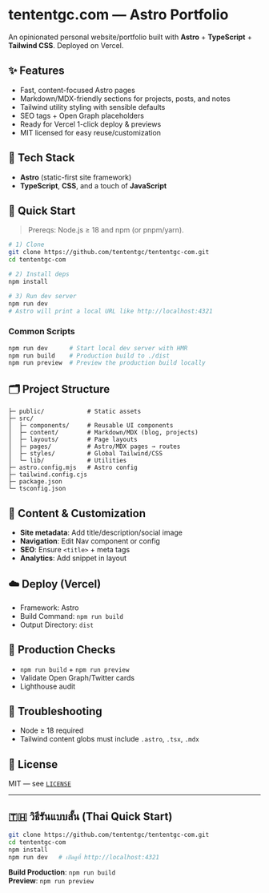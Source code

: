 # tententgc.com — Astro Portfolio

An opinionated personal website/portfolio built with **Astro** + **TypeScript** + **Tailwind CSS**. Deployed on Vercel.

## ✨ Features

- Fast, content-focused Astro pages
- Markdown/MDX-friendly sections for projects, posts, and notes
- Tailwind utility styling with sensible defaults
- SEO tags + Open Graph placeholders
- Ready for Vercel 1-click deploy & previews
- MIT licensed for easy reuse/customization

## 🧱 Tech Stack

- **Astro** (static-first site framework)
- **TypeScript**, **CSS**, and a touch of **JavaScript**

## 🚀 Quick Start

> Prereqs: Node.js ≥ 18 and npm (or pnpm/yarn).

```bash
# 1) Clone
git clone https://github.com/tententgc/tententgc-com.git
cd tententgc-com

# 2) Install deps
npm install

# 3) Run dev server
npm run dev
# Astro will print a local URL like http://localhost:4321
```

### Common Scripts

```bash
npm run dev      # Start local dev server with HMR
npm run build    # Production build to ./dist
npm run preview  # Preview the production build locally
```

## 🗂 Project Structure

```
├─ public/            # Static assets
├─ src/
│  ├─ components/     # Reusable UI components
│  ├─ content/        # Markdown/MDX (blog, projects)
│  ├─ layouts/        # Page layouts
│  ├─ pages/          # Astro/MDX pages → routes
│  ├─ styles/         # Global Tailwind/CSS
│  └─ lib/            # Utilities
├─ astro.config.mjs   # Astro config
├─ tailwind.config.cjs
├─ package.json
└─ tsconfig.json
```

## 🎯 Content & Customization

- **Site metadata**: Add title/description/social image
- **Navigation**: Edit Nav component or config
- **SEO**: Ensure `<title>` + meta tags
- **Analytics**: Add snippet in layout

## ☁️ Deploy (Vercel)

- Framework: Astro  
- Build Command: `npm run build`  
- Output Directory: `dist`  

## 🧪 Production Checks

- `npm run build` + `npm run preview`
- Validate Open Graph/Twitter cards
- Lighthouse audit

## 🔧 Troubleshooting

- Node ≥ 18 required
- Tailwind content globs must include `.astro`, `.tsx`, `.mdx`

## 📄 License

MIT — see [`LICENSE`](./LICENSE)

---

## 🇹🇭 วิธีรันแบบสั้น (Thai Quick Start)

```bash
git clone https://github.com/tententgc/tententgc-com.git
cd tententgc-com
npm install
npm run dev   # เปิดดูที่ http://localhost:4321
```

**Build Production**: `npm run build`  
**Preview**: `npm run preview`  
